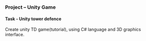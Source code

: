 ### Project – Unity Game

#### Task - Unity tower defence
Create unity TD game(tutorial), using C# language and 3D graphics interface.